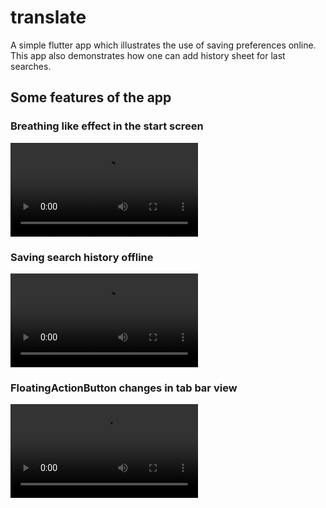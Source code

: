 # translate

A simple flutter app which illustrates the use of saving preferences online.
This app also demonstrates how one can  add history sheet for last searches.

## Some features of the app

### Breathing like effect in the start screen

![Example](https://github.com/Shane1026/FlutterTranslate/blob/master/Breathing%20Effect.mp4)
### Saving search history offline

![Example](https://github.com/Shane1026/FlutterTranslate/blob/master/History.mp4)
### FloatingActionButton changes in tab bar view

![Example](https://github.com/Shane1026/FlutterTranslate/blob/master/FAB%20Changing.mp4)
